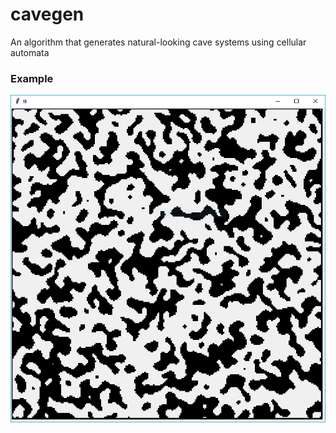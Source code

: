 # cavegen
An algorithm that generates natural-looking cave systems using cellular automata

### Example

![example](/sample.png)